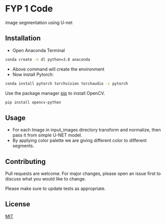 # FYP 1 Code

image segmentation using U-net

## Installation
* Open Anaconda Terminal 
```bash
conda create -n dl python=3.8 anaconda
```
* Above command will create the environment
* Now install Pytorch:
```bash
conda install pytorch torchvision torchaudio -c pytorch
```

Use the package manager [pip](https://pip.pypa.io/en/stable/) to install OpenCV.

```bash
pip install opencv-python
```

## Usage
* For each Image in input_images directory transform and normalize, then pass it from simple U-NET model.
* By applying color palette we are giving different color to different segments.

## Contributing

Pull requests are welcome. For major changes, please open an issue first
to discuss what you would like to change.

Please make sure to update tests as appropriate.

## License

[MIT](https://choosealicense.com/licenses/mit/)